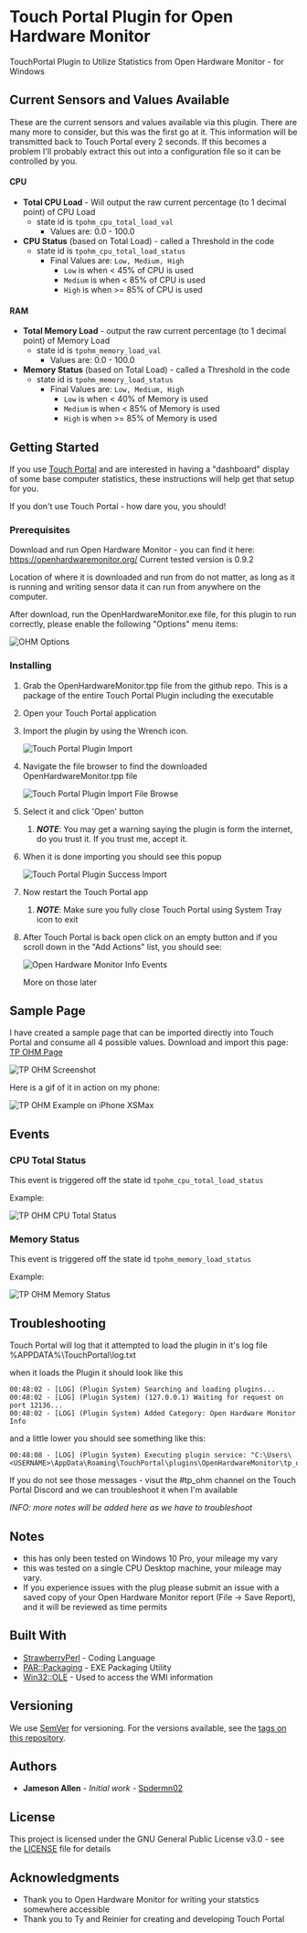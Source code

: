# Touch Portal Plugin for Open Hardware Monitor

TouchPortal Plugin to Utilize Statistics from Open Hardware Monitor - for Windows

## Current Sensors and Values Available

These are the current sensors and values available via this plugin. There are many more to consider, but this was the first go at it.  This information will be transmitted back to Touch Portal every 2 seconds.  If this becomes a problem I'll probably extract this out into a configuration file so it can be controlled by you.

#### CPU

* **Total CPU Load** - Will output the raw current percentage (to 1 decimal point) of CPU Load
  * state id is `tpohm_cpu_total_load_val`
    * Values are: 0.0 - 100.0
* **CPU Status** (based on Total Load) - called a Threshold in the code
  * state id is `tpohm_cpu_total_load_status`
    * Final Values are: `Low, Medium, High`
      * `Low` is when  &lt; 45% of CPU is used
      * `Medium` is when  &lt; 85% of CPU is used
      * `High` is when &gt;= 85% of CPU is used

#### RAM

* **Total Memory Load** - output the raw current percentage (to 1 decimal point) of Memory Load
  * state id is `tpohm_memory_load_val`
    * Values are: 0.0 - 100.0
* **Memory Status** (based on Total Load) - called a Threshold in the code
  * state id is `tpohm_memory_load_status`
    * Final Values are: `Low, Medium, High`
      * `Low` is when  &lt; 40% of Memory is used
      * `Medium` is when  &lt; 85% of Memory is used
      * `High` is when &gt;= 85% of Memory is used

## Getting Started

If you use [Touch Portal](https://touch-portal.com) and are interested in having a "dashboard" display of some base computer statistics, these instructions will help get that setup for you.

If you don't use Touch Portal - how dare you, you should!

### Prerequisites

Download and run Open Hardware Monitor - you can find it here: https://openhardwaremonitor.org/
Current tested version is 0.9.2

Location of where it is downloaded and run from do not matter, as long as it is running and writing sensor data it can run from anywhere on the computer.

After download, run the OpenHardwareMonitor.exe file, for this plugin to run correctly, please enable the following "Options" menu items:

![OHM Options](images/ohm_options.png)

### Installing

1. Grab the OpenHardwareMonitor.tpp file from the github repo. This is a package of the entire Touch Portal Plugin including the executable
1. Open your Touch Portal application
1. Import the plugin by using the Wrench icon.

    ![Touch Portal Plugin Import](images/touch_portal_import_plugin.png)


1. Navigate the file browser to find the downloaded OpenHardwareMonitor.tpp file

    ![Touch Portal Plugin Import File Browse](images/tpp_file_selector.png)

1. Select it and click 'Open' button
    1. _**NOTE**_: You may get a warning saying the plugin is form the internet, do you trust it. If you trust me, accept it.
1. When it is done importing you should see this popup

    ![Touch Portal Plugin Success Import](images/touch_portal_import_plugin_notification.png)
1. Now restart the Touch Portal app
   1. _**NOTE**_: Make sure you fully close Touch Portal using System Tray icon to exit

1. After Touch Portal is back open click on an empty button and if you scroll down in the "Add Actions" list, you should see:
   
    ![Open Hardware Monitor Info Events](images/open_hardware_monitor_events.png)

    More on those later
  
## Sample Page

I have created a sample page that can be imported directly into Touch Portal and consume all 4 possible values.
Download and import this page: [TP OHM Page](resources/OHM%20Page%20Example.tpz)

![TP OHM Screenshot](images/tp_ohm_screenshot.png)

Here is a gif of it in action on my phone:

![TP OHM Example on iPhone XSMax](images/tp_ohm_page_on_phone.gif)

## Events

### CPU Total Status
This event is triggered off the state id `tpohm_cpu_total_load_status`

Example:

![TP OHM CPU Total Status](images/tp_ohm_cpu_total_status_event.png)


### Memory Status
This event is triggered off the state id `tpohm_memory_load_status`

Example:

![TP OHM Memory Status](images/tp_ohm_memory_status_event.png)


## Troubleshooting

Touch Portal will log that it attempted to load the plugin in it's log file
%APPDATA%\TouchPortal\log.txt

when it loads the Plugin it should look like this
```
00:48:02 - [LOG] (Plugin System) Searching and loading plugins...
00:48:02 - [LOG] (Plugin System) (127.0.0.1) Waiting for request on port 12136...
00:48:02 - [LOG] (Plugin System) Added Category: Open Hardware Monitor Info
```
and a little lower you should see something like this:
```
00:48:08 - [LOG] (Plugin System) Executing plugin service: "C:\Users\<USERNAME>\AppData\Roaming\TouchPortal\plugins\OpenHardwareMonitor\tp_ohm.exe"
```

If you do not see those messages - visut the #tp_ohm channel on the Touch Portal Discord and we can troubleshoot it when I'm available 

*INFO: more notes will be added here as we have to troubleshoot*

## Notes

- this has only been tested on Windows 10 Pro, your mileage my vary
- this was tested on a single CPU Desktop machine, your mileage may vary.
- If you experience issues with the plug please submit an issue with a saved copy of your Open Hardware Monitor report (File -> Save Report), and it will be reviewed as time permits

## Built With

- [StrawberryPerl](http://strawberryperl.com/) - Coding Language
- [PAR::Packaging](https://metacpan.org/pod/pp) - EXE Packaging Utility
- [Win32::OLE](https://metacpan.org/pod/Win32::OLE) - Used to access the WMI information

## Versioning

We use [SemVer](http://semver.org/) for versioning. For the versions available, see the [tags on this repository](https://github.com/your/project/tags).

## Authors

- **Jameson Allen** - _Initial work_ - [Spdermn02](https://github.com/spdermn02)

## License

This project is licensed under the GNU General Public License v3.0 - see the [LICENSE](LICENSE) file for details

## Acknowledgments

- Thank you to Open Hardware Monitor for writing your statstics somewhere accessible
- Thank you to Ty and Reinier for creating and developing Touch Portal
